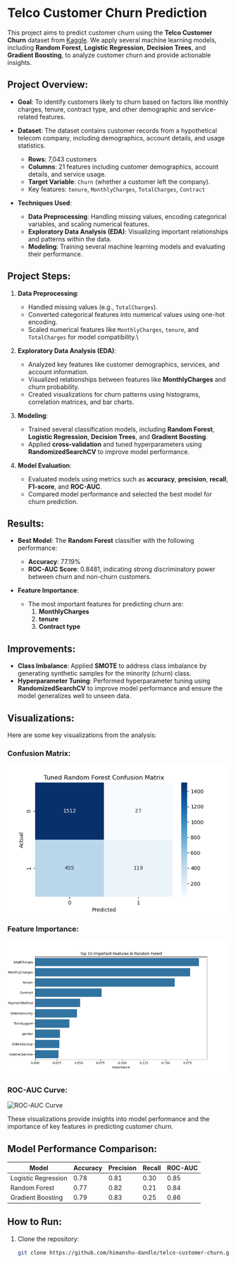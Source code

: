 # Telco Customer Churn Prediction

This project aims to predict customer churn using the **Telco Customer Churn** dataset from [Kaggle](https://www.kaggle.com/blastchar/telco-customer-churn). We apply several machine learning models, including **Random Forest**, **Logistic Regression**, **Decision Trees**, and **Gradient Boosting**, to analyze customer churn and provide actionable insights.

## Project Overview:
- **Goal**: To identify customers likely to churn based on factors like monthly charges, tenure, contract type, and other demographic and service-related features.

- **Dataset**: The dataset contains customer records from a hypothetical telecom company, including demographics, account details, and usage statistics.

	- **Rows**: 7,043 customers
	- **Columns**: 21 features including customer demographics, account details, and service usage.
	- **Target Variable**: `Churn` (whether a customer left the company).
	- Key features: `tenure`, `MonthlyCharges`, `TotalCharges`, `Contract`
	
- **Techniques Used**:
  - **Data Preprocessing**: Handling missing values, encoding categorical variables, and scaling numerical features.
  - **Exploratory Data Analysis (EDA)**: Visualizing important relationships and patterns within the data.
  - **Modeling**: Training several machine learning models and evaluating their performance.

## Project Steps:
1. **Data Preprocessing**:
   - Handled missing values (e.g., `TotalCharges`).
   - Converted categorical features into numerical values using one-hot encoding.
   - Scaled numerical features like `MonthlyCharges`, `tenure`, and `TotalCharges` for model compatibility.\
   
2. **Exploratory Data Analysis (EDA)**:
   - Analyzed key features like customer demographics, services, and account information.
   - Visualized relationships between features like **MonthlyCharges** and churn probability.
   - Created visualizations for churn patterns using histograms, correlation matrices, and bar charts.

3. **Modeling**:
   - Trained several classification models, including **Random Forest**, **Logistic Regression**, **Decision Trees**, and **Gradient Boosting**.
   - Applied **cross-validation** and tuned hyperparameters using **RandomizedSearchCV** to improve model performance.

4. **Model Evaluation**:
   - Evaluated models using metrics such as **accuracy**, **precision**, **recall**, **F1-score**, and **ROC-AUC**.
   - Compared model performance and selected the best model for churn prediction.

## Results:
- **Best Model**: The **Random Forest** classifier with the following performance:
  - **Accuracy**: 77.19%
  - **ROC-AUC Score**: 0.8481, indicating strong discriminatory power between churn and non-churn customers.
  
- **Feature Importance**:
  - The most important features for predicting churn are:
    1. **MonthlyCharges**
    2. **tenure**
    3. **Contract type**

## Improvements:
- **Class Imbalance**: Applied **SMOTE** to address class imbalance by generating synthetic samples for the minority (churn) class.
- **Hyperparameter Tuning**: Performed hyperparameter tuning using **RandomizedSearchCV** to improve model performance and ensure the model generalizes well to unseen data.


## Visualizations:
Here are some key visualizations from the analysis:

### Confusion Matrix:
![Confusion Matrix](output/tuned_random_forest_confusion_matrix.png)

### Feature Importance:
![Feature Importance](output/feature_importance.png)

### ROC-AUC Curve:
![ROC-AUC Curve](output/roc_auc_curve.png)

These visualizations provide insights into model performance and the importance of key features in predicting customer churn.

## Model Performance Comparison:
| Model               | Accuracy | Precision | Recall | ROC-AUC |
|---------------------|----------|-----------|--------|---------|
| Logistic Regression  | 0.78     | 0.81      | 0.30   | 0.85    |
| Random Forest        | 0.77     | 0.82      | 0.21   | 0.84    |
| Gradient Boosting    | 0.79     | 0.83      | 0.25   | 0.86    |

## How to Run:
1. Clone the repository:
   ```bash
   git clone https://github.com/himanshu-dandle/telco-customer-churn.git


